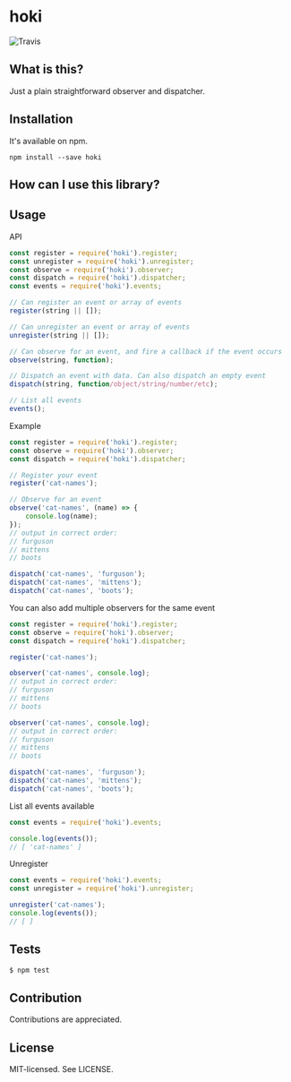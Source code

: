 hoki
======
![Travis](https://travis-ci.org/bjarneo/hoki.svg?branch=master)

What is this?
------
Just a plain straightforward observer and dispatcher.

Installation
------
It's available on npm.
```
npm install --save hoki
```

How can I use this library?
------

Usage
------
API
```js
const register = require('hoki').register;
const unregister = require('hoki').unregister;
const observe = require('hoki').observer;
const dispatch = require('hoki').dispatcher;
const events = require('hoki').events;

// Can register an event or array of events
register(string || []);

// Can unregister an event or array of events
unregister(string || []);

// Can observe for an event, and fire a callback if the event occurs
observe(string, function);

// Dispatch an event with data. Can also dispatch an empty event
dispatch(string, function/object/string/number/etc);

// List all events
events();
```

Example
```js
const register = require('hoki').register;
const observe = require('hoki').observer;
const dispatch = require('hoki').dispatcher;

// Register your event
register('cat-names');

// Observe for an event
observe('cat-names', (name) => {
    console.log(name);
});
// output in correct order:
// furguson
// mittens
// boots

dispatch('cat-names', 'furguson');
dispatch('cat-names', 'mittens');
dispatch('cat-names', 'boots');
```

You can also add multiple observers for the same event
```js
const register = require('hoki').register;
const observe = require('hoki').observer;
const dispatch = require('hoki').dispatcher;

register('cat-names');

observer('cat-names', console.log);
// output in correct order:
// furguson
// mittens
// boots

observer('cat-names', console.log);
// output in correct order:
// furguson
// mittens
// boots

dispatch('cat-names', 'furguson');
dispatch('cat-names', 'mittens');
dispatch('cat-names', 'boots');
```

List all events available
```js
const events = require('hoki').events;

console.log(events());
// [ 'cat-names' ]
```

Unregister
```js
const events = require('hoki').events;
const unregister = require('hoki').unregister;

unregister('cat-names');
console.log(events());
// [ ]
```

Tests
------
```bash
$ npm test
```

Contribution
------
Contributions are appreciated.

License
------
MIT-licensed. See LICENSE.
